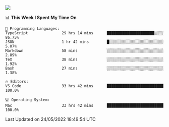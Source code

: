 ![](http://github-profile-summary-cards.vercel.app/api/cards/profile-details?username=kok-s0s&theme=vue)

<!--START_SECTION:waka-->
📊 **This Week I Spent My Time On** 

```text
💬 Programming Languages: 
TypeScript               29 hrs 14 mins      █████████████████████░░░░   86.75% 
JSON                     1 hr 42 mins        █░░░░░░░░░░░░░░░░░░░░░░░░   5.07% 
Markdown                 58 mins             ░░░░░░░░░░░░░░░░░░░░░░░░░   2.89% 
TeX                      38 mins             ░░░░░░░░░░░░░░░░░░░░░░░░░   1.92% 
Bash                     27 mins             ░░░░░░░░░░░░░░░░░░░░░░░░░   1.38%

🔥 Editors: 
VS Code                  33 hrs 42 mins      █████████████████████████   100.0%

💻 Operating System: 
Mac                      33 hrs 42 mins      █████████████████████████   100.0%

```


 Last Updated on 24/05/2022 18:49:54 UTC
<!--END_SECTION:waka-->
